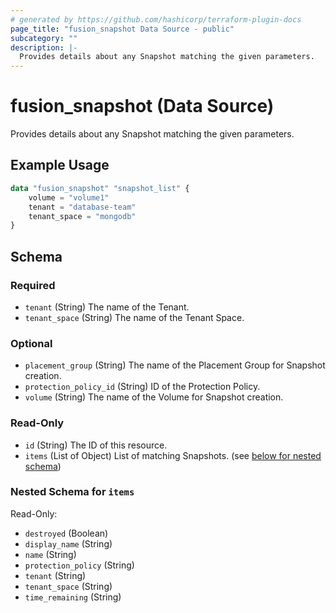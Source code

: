 ```yaml
---
# generated by https://github.com/hashicorp/terraform-plugin-docs
page_title: "fusion_snapshot Data Source - public"
subcategory: ""
description: |-
  Provides details about any Snapshot matching the given parameters.
---
```


# fusion_snapshot (Data Source)

Provides details about any Snapshot matching the given parameters.

## Example Usage

```terraform
data "fusion_snapshot" "snapshot_list" {
    volume = "volume1"
    tenant = "database-team"
    tenant_space = "mongodb"
}
```

<!-- schema generated by tfplugindocs -->
## Schema

### Required

- `tenant` (String) The name of the Tenant.
- `tenant_space` (String) The name of the Tenant Space.

### Optional

- `placement_group` (String) The name of the Placement Group for Snapshot creation.
- `protection_policy_id` (String) ID of the Protection Policy.
- `volume` (String) The name of the Volume for Snapshot creation.

### Read-Only

- `id` (String) The ID of this resource.
- `items` (List of Object) List of matching Snapshots. (see [below for nested schema](#nestedatt--items))

<a id="nestedatt--items"></a>
### Nested Schema for `items`

Read-Only:

- `destroyed` (Boolean)
- `display_name` (String)
- `name` (String)
- `protection_policy` (String)
- `tenant` (String)
- `tenant_space` (String)
- `time_remaining` (String)


